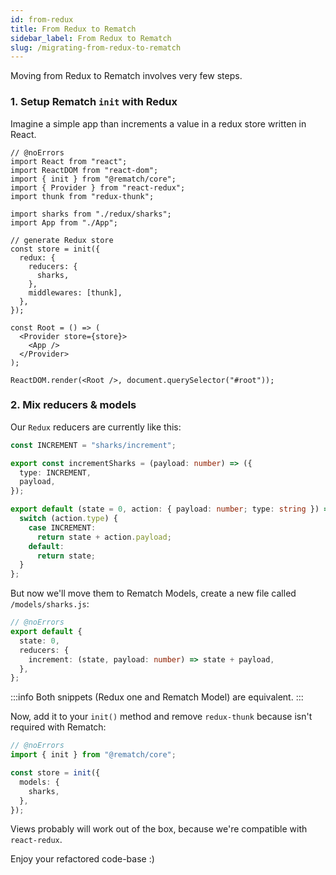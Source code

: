 ```yaml
---
id: from-redux
title: From Redux to Rematch
sidebar_label: From Redux to Rematch
slug: /migrating-from-redux-to-rematch
---
```


Moving from Redux to Rematch involves very few steps.

### 1. Setup Rematch `init` with Redux

Imagine a simple app than increments a value in a redux store written in React.

```tsx twoslash
// @noErrors
import React from "react";
import ReactDOM from "react-dom";
import { init } from "@rematch/core";
import { Provider } from "react-redux";
import thunk from "redux-thunk";

import sharks from "./redux/sharks";
import App from "./App";

// generate Redux store
const store = init({
  redux: {
    reducers: {
      sharks,
    },
    middlewares: [thunk],
  },
});

const Root = () => (
  <Provider store={store}>
    <App />
  </Provider>
);

ReactDOM.render(<Root />, document.querySelector("#root"));
```

### 2. Mix reducers & models

Our `Redux` reducers are currently like this:

```ts twoslash
const INCREMENT = "sharks/increment";

export const incrementSharks = (payload: number) => ({
  type: INCREMENT,
  payload,
});

export default (state = 0, action: { payload: number; type: string }) => {
  switch (action.type) {
    case INCREMENT:
      return state + action.payload;
    default:
      return state;
  }
};
```

But now we'll move them to Rematch Models, create a new file called `/models/sharks.js`:

```ts twoslash
// @noErrors
export default {
  state: 0,
  reducers: {
    increment: (state, payload: number) => state + payload,
  },
};
```

:::info
Both snippets (Redux one and Rematch Model) are equivalent.
:::

Now, add it to your `init()` method and remove `redux-thunk` because isn't required with Rematch:

```ts twoslash
// @noErrors
import { init } from "@rematch/core";

const store = init({
  models: {
    sharks,
  },
});
```

Views probably will work out of the box, because we're compatible with `react-redux`.

Enjoy your refactored code-base :)
